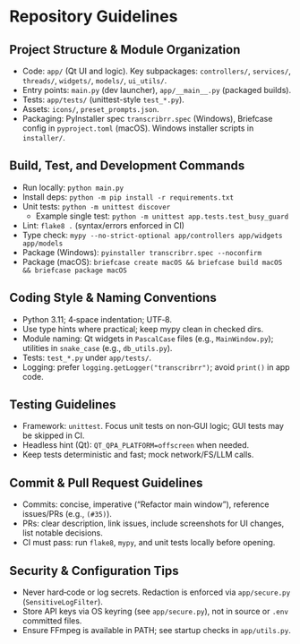 # Repository Guidelines

## Project Structure & Module Organization
- Code: `app/` (Qt UI and logic). Key subpackages: `controllers/`, `services/`, `threads/`, `widgets/`, `models/`, `ui_utils/`.
- Entry points: `main.py` (dev launcher), `app/__main__.py` (packaged builds).
- Tests: `app/tests/` (unittest-style `test_*.py`).
- Assets: `icons/`, `preset_prompts.json`.
- Packaging: PyInstaller spec `transcribrr.spec` (Windows), Briefcase config in `pyproject.toml` (macOS). Windows installer scripts in `installer/`.

## Build, Test, and Development Commands
- Run locally: `python main.py`
- Install deps: `python -m pip install -r requirements.txt`
- Unit tests: `python -m unittest discover`
  - Example single test: `python -m unittest app.tests.test_busy_guard`
- Lint: `flake8 .` (syntax/errors enforced in CI)
- Type check: `mypy --no-strict-optional app/controllers app/widgets app/models`
- Package (Windows): `pyinstaller transcribrr.spec --noconfirm`
- Package (macOS): `briefcase create macOS && briefcase build macOS && briefcase package macOS`

## Coding Style & Naming Conventions
- Python 3.11; 4‑space indentation; UTF‑8.
- Use type hints where practical; keep mypy clean in checked dirs.
- Module naming: Qt widgets in `PascalCase` files (e.g., `MainWindow.py`); utilities in `snake_case` (e.g., `db_utils.py`).
- Tests: `test_*.py` under `app/tests/`.
- Logging: prefer `logging.getLogger("transcribrr")`; avoid `print()` in app code.

## Testing Guidelines
- Framework: `unittest`. Focus unit tests on non‑GUI logic; GUI tests may be skipped in CI.
- Headless hint (Qt): `QT_QPA_PLATFORM=offscreen` when needed.
- Keep tests deterministic and fast; mock network/FS/LLM calls.

## Commit & Pull Request Guidelines
- Commits: concise, imperative (“Refactor main window”), reference issues/PRs (e.g., `(#35)`).
- PRs: clear description, link issues, include screenshots for UI changes, list notable decisions.
- CI must pass: run `flake8`, `mypy`, and unit tests locally before opening.

## Security & Configuration Tips
- Never hard‑code or log secrets. Redaction is enforced via `app/secure.py` (`SensitiveLogFilter`).
- Store API keys via OS keyring (see `app/secure.py`), not in source or `.env` committed files.
- Ensure FFmpeg is available in PATH; see startup checks in `app/utils.py`.

